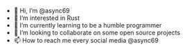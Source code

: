 - 👋 Hi, I’m @async69
- 👀 I’m interested in Rust
- 🌱 I’m currently learning to be a humble programmer
- 💞️ I’m looking to collaborate on some open source projects
- 📫 How to reach me every social media @async69

<!---
async69/async69 is a ✨ special ✨ repository because its `README.md` (this file) appears on your GitHub profile.
You can click the Preview link to take a look at your changes.
--->

